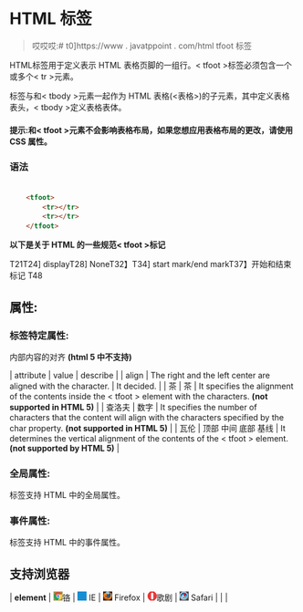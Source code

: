 # HTML 标签

> 哎哎哎:# t0]https://www . javatppoint . com/html tfoot 标签

HTML<tfoot>标签用于定义表示 HTML 表格页脚的一组行。< tfoot >标签必须包含一个或多个< tr >元素。

<t foot>标签与<t body>和< tbody >元素一起作为 HTML 表格(<表格>)的子元素，其中<t body>定义表格表头，< tbody >定义表格表体。

#### 提示:<The and><t body>和< tfoot >元素不会影响表格布局，如果您想应用表格布局的更改，请使用 CSS 属性。

### 语法

```html

    <tfoot>
		<tr></tr>
		<tr></tr>
	</tfoot>

```

**以下是关于 HTML 的一些规范< tfoot >标记**

T21T24] displayT28] NoneT32】T34] start mark/end markT37】开始和结束标记 T48

## 属性:

### 标签特定属性:

内部内容的对齐 **(html 5 中不支持)**

| attribute | value | describe |
| align | The right
and the left
center
are aligned with the
character. | It decided. |
| 茶 | 茶 | It specifies the alignment of the contents inside the < tfoot > element with the characters. **(not supported in HTML 5)** |
| 查洛夫 | 数字 | It specifies the number of characters that the content will align with the characters specified by the char property. **(not supported in HTML 5)** |
| 瓦伦 | 顶部
中间
底部
基线 | It determines the vertical alignment of the contents of the < tfoot > element. **(not supported by HTML 5)** |

### 全局属性:

<tfoot>标签支持 HTML 中的全局属性。

### 事件属性:

<tfoot>标签支持 HTML 中的事件属性。

## 支持浏览器

| **element** | ![chrome browser](img/4fbdc93dc2016c5049ed108e7318df19.png)铬 | ![ie browser](img/83dd23df1fe8373fd5bf054b2c1dd88b.png) IE | ![firefox browser](img/4f001fff393888a8a807ed29b28145d1.png) Firefox | ![opera browser](img/6cad4a592cc69a052056a0577b4aac65.png)歌剧 | ![safari browser](img/a0f6a9711a92203c5dc5c127fe9c9fca.png) Safari |
|  |